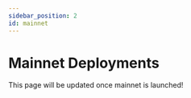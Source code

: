 ```yaml
---
sidebar_position: 2
id: mainnet
---
```


# Mainnet Deployments

This page will be updated once mainnet is launched!